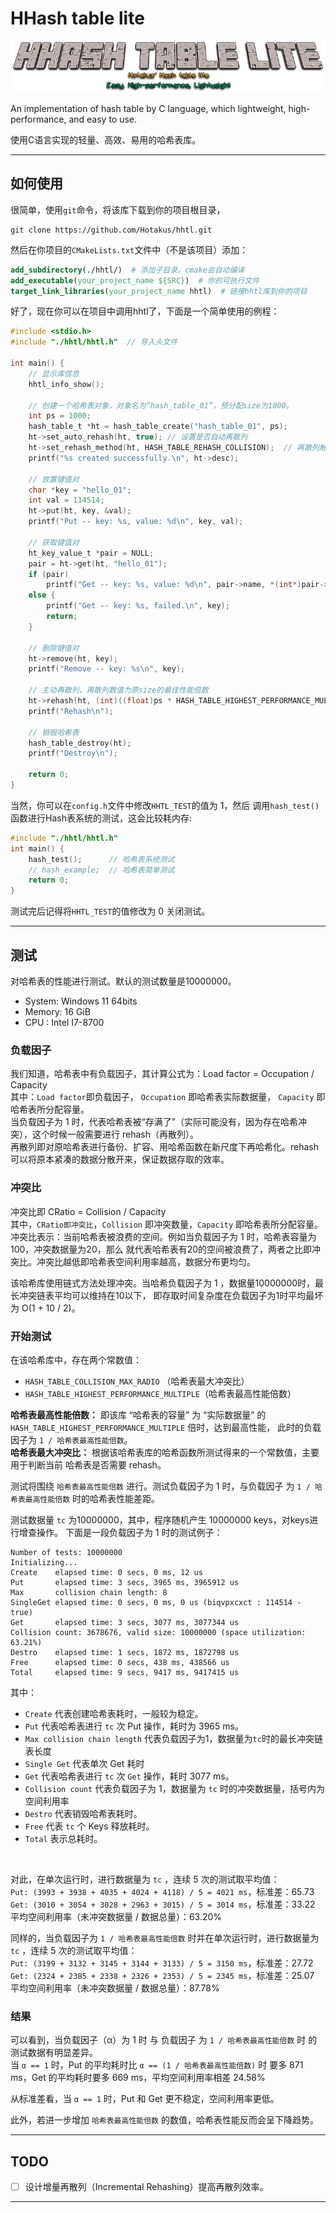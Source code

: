 # HHash table lite 

<img data-align="center" src="HHash-Table-Lite.png">

An implementation of hash table by C language, which lightweight, high-performance, and easy to use.

使用C语言实现的轻量、高效、易用的哈希表库。

---

## 如何使用

很简单，使用`git`命令，将该库下载到你的项目根目录，
```commandline
git clone https://github.com/Hotakus/hhtl.git
```
然后在你项目的`CMakeLists.txt`文件中（不是该项目）添加：
```cmake
add_subdirectory(./hhtl/)  # 添加子目录，cmake会自动编译
add_executable(your_project_name ${SRC})  # 你的可执行文件
target_link_libraries(your_project_name hhtl)  # 链接hhtl库到你的项目
```
好了，现在你可以在项目中调用hhtl了，下面是一个简单使用的例程：
```c
#include <stdio.h>
#include "./hhtl/hhtl.h"  // 导入头文件

int main() {
    // 显示库信息
    hhtl_info_show();
    
    // 创建一个哈希表对象，对象名为“hash_table_01”，预分配size为1000。
    int ps = 1000;
    hash_table_t *ht = hash_table_create("hash_table_01", ps);
    ht->set_auto_rehash(ht, true); // 设置是否自动再散列
    ht->set_rehash_method(ht, HASH_TABLE_REHASH_COLLISION);  // 再散列触发方式，默认方式为 冲突比触发
    printf("%s created successfully.\n", ht->desc);

    // 放置键值对
    char *key = "hello_01";
    int val = 114514;
    ht->put(ht, key, &val);
    printf("Put -- key: %s, value: %d\n", key, val);

    // 获取键值对
    ht_key_value_t *pair = NULL;
    pair = ht->get(ht, "hello_01");
    if (pair)
        printf("Get -- key: %s, value: %d\n", pair->name, *(int*)pair->data);
    else {
        printf("Get -- key: %s, failed.\n", key);
        return;
    }

    // 删除键值对
    ht->remove(ht, key);
    printf("Remove -- key: %s\n", key);

    // 主动再散列，再散列数值为原size的最佳性能倍数
    ht->rehash(ht, (int)((float)ps * HASH_TABLE_HIGHEST_PERFORMANCE_MULTIPLE));
    printf("Rehash\n");

    // 销毁哈希表
    hash_table_destroy(ht);
    printf("Destroy\n");
    
    return 0;
}
```
当然，你可以在`config.h`文件中修改`HHTL_TEST`的值为 1，然后
调用`hash_test()`函数进行Hash表系统的测试，这会比较耗内存:
```c
#include "./hhtl/hhtl.h"
int main() {
    hash_test();      // 哈希表系统测试
    // hash_example;  // 哈希表简单测试
    return 0;
}
```
测试完后记得将`HHTL_TEST`的值修改为 0 关闭测试。

---

## 测试

对哈希表的性能进行测试。默认的测试数量是10000000。  
* System: Windows 11 64bits
* Memory: 16 GiB
* CPU   : Intel I7-8700

### 负载因子
我们知道，哈希表中有负载因子，其计算公式为：Load factor = Occupation / Capacity  
其中：`Load factor`即负载因子， `Occupation` 即哈希表实际数据量，
`Capacity` 即哈希表所分配容量。  
当负载因子为 1 时，代表哈希表被“存满了”（实际可能没有，因为存在哈希冲突），这个时候一般需要进行 rehash（再散列）。  
再散列即对原哈希表进行备份、扩容、用哈希函数在新尺度下再哈希化。rehash可以将原本紧凑的数据分散开来，保证数据存取的效率。

### 冲突比
冲突比即 CRatio = Collision / Capacity  
其中，`CRatio即冲突比`，`Collision` 即冲突数量，`Capacity` 即哈希表所分配容量。  
冲突比表示：当前哈希表被浪费的空间。例如当负载因子为 1 时，哈希表容量为100，冲突数据量为20，那么
就代表哈希表有20的空间被浪费了，两者之比即冲突比。冲突比越低即哈希表空间利用率越高，数据分布更均匀。  

该哈希库使用链式方法处理冲突。当哈希负载因子为 1 ，数据量10000000时，最长冲突链表平均可以维持在10以下，
即存取时间复杂度在负载因子为1时平均最坏为 O(1 + 10 / 2)。

### 开始测试

在该哈希库中，存在两个常数值：
- `HASH_TABLE_COLLISION_MAX_RADIO` （哈希表最大冲突比）
- `HASH_TABLE_HIGHEST_PERFORMANCE_MULTIPLE`（哈希表最高性能倍数）


**哈希表最高性能倍数：** 即该库 “哈希表的容量” 为 “实际数据量” 的 `HASH_TABLE_HIGHEST_PERFORMANCE_MULTIPLE` 倍时，达到最高性能，
此时的负载因子为 `1 / 哈希表最高性能倍数`。  
**哈希表最大冲突比：** 根据该哈希表库的哈希函数所测试得来的一个常数值，主要用于判断当前
哈希表是否需要 rehash。

测试将围绕 `哈希表最高性能倍数` 进行。测试负载因子为 1 时，与负载因子
为 `1 / 哈希表最高性能倍数` 时的哈希表性能差距。


测试数据量 `tc` 为10000000，其中，程序随机产生 10000000 keys，对keys进行增查操作。
下面是一段负载因子为 1 时的测试例子：

```commandline
Number of tests: 10000000
Initializing...
Create    elapsed time: 0 secs, 0 ms, 12 us
Put       elapsed time: 3 secs, 3965 ms, 3965912 us
Max       collision chain length: 8 
SingleGet elapsed time: 0 secs, 0 ms, 0 us (biqvpxcxct : 114514 - true)
Get       elapsed time: 3 secs, 3077 ms, 3077344 us
Collision count: 3678676, valid size: 10000000 (space utilization: 63.21%)
Destro    elapsed time: 1 secs, 1872 ms, 1872798 us
Free      elapsed time: 0 secs, 438 ms, 438566 us
Total     elapsed time: 9 secs, 9417 ms, 9417415 us
```
其中：
* `Create` 代表创建哈希表耗时，一般较为稳定。
* `Put` 代表哈希表进行 `tc` 次 Put 操作，耗时为 3965 ms。
* `Max collision chain length` 代表负载因子为1，数据量为`tc`时的最长冲突链表长度
* `Single Get` 代表单次 Get 耗时
* `Get` 代表哈希表进行 `tc` 次 `Get` 操作，耗时 3077 ms。
* `Collision count` 代表负载因子为 1，数据量为 `tc` 时的冲突数据量，括号内为空间利用率
* `Destro` 代表销毁哈希表耗时。
* `Free` 代表 `tc` 个 Keys 释放耗时。
* `Total` 表示总耗时。

<br>

对此，在单次运行时，进行数据量为 `tc` ，连续 5 次的测试取平均值：  
`Put: (3993 + 3938 + 4035 + 4024 + 4118) / 5 = 4021 ms`，标准差：65.73  
`Get: (3010 + 3054 + 3028 + 2963 + 3015) / 5 = 3014 ms`，标准差：33.22  
平均空间利用率（未冲突数据量 / 数据总量）：63.20%


同样的，当负载因子为 `1 / 哈希表最高性能倍数` 时并在单次运行时，进行数据量为 `tc` ，连续 5 次的测试取平均值：  
`Put: (3199 + 3132 + 3145 + 3144 + 3133) / 5 = 3150 ms`，标准差：27.72  
`Get: (2324 + 2385 + 2338 + 2326 + 2353) / 5 = 2345 ms`，标准差：25.07  
平均空间利用率（未冲突数据量 / 数据总量）：87.78%

### 结果
可以看到，当负载因子（α）为 1 时 与 负载因子 为 `1 / 哈希表最高性能倍数` 时
的测试数据有明显差异。  
当 `α == 1` 时，Put 的平均耗时比 `α == (1 / 哈希表最高性能倍数)` 时
要多 871 ms，Get 的平均耗时要多 669 ms，平均空间利用率相差 24.58%

从标准差看，当 `α == 1` 时，Put 和 Get 更不稳定，空间利用率更低。

此外，若进一步增加 `哈希表最高性能倍数` 的数值，哈希表性能反而会呈下降趋势。

---

## TODO
- [ ] 设计增量再散列（Incremental Rehashing）提高再散列效率。

---

